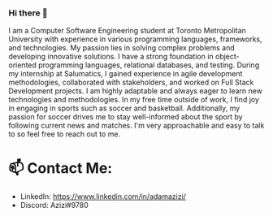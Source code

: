 ### Hi there 👋

I am a Computer Software Engineering student at Toronto Metropolitan University with experience in various programming languages, frameworks, and technologies. My passion lies in solving complex problems and developing innovative solutions. I have a strong foundation in object-oriented programming languages, relational databases, and testing. During my internship at Salumatics, I gained experience in agile development methodologies, collaborated with stakeholders, and worked on Full Stack Development projects. I am highly adaptable and always eager to learn new technologies and methodologies. In my free time outside of work, I find joy in engaging in sports such as soccer and basketball. Additionally, my passion for soccer drives me to stay well-informed about the sport by following current news and matches. I'm very approachable and easy to talk to so feel free to reach out to me.

# 📫 Contact Me:
* LinkedIn: https://www.linkedin.com/in/adamazizi/
* Discord: Azizi#9780
